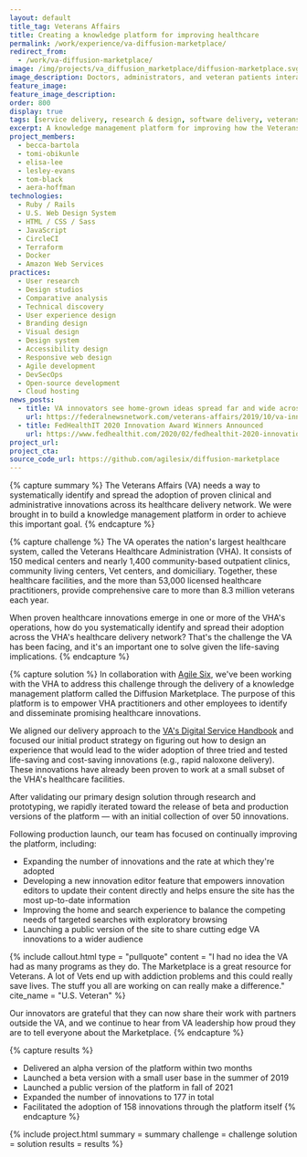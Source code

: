 ```yaml
---
layout: default
title_tag: Veterans Affairs
title: Creating a knowledge platform for improving healthcare
permalink: /work/experience/va-diffusion-marketplace/
redirect_from:
  - /work/va-diffusion-marketplace/
image: /img/projects/va_diffusion_marketplace/diffusion-marketplace.svg
image_description: Doctors, administrators, and veteran patients interacting through digital panes.
feature_image:
feature_image_description:
order: 800
display: true
tags: [service delivery, research & design, software delivery, veterans, healthcare, becca bartola, lesley evans, tom black, aera hoffman, tomi obikunle, elisa lee]
excerpt: A knowledge management platform for improving how the Veterans Affairs delivers healthcare to veterans through the dissemination of promising clinical and administrative innovations.
project_members:
  - becca-bartola
  - tomi-obikunle
  - elisa-lee
  - lesley-evans
  - tom-black
  - aera-hoffman
technologies:
  - Ruby / Rails
  - U.S. Web Design System
  - HTML / CSS / Sass
  - JavaScript
  - CircleCI
  - Terraform
  - Docker
  - Amazon Web Services
practices:
  - User research
  - Design studios
  - Comparative analysis
  - Technical discovery
  - User experience design
  - Branding design
  - Visual design
  - Design system
  - Accessibility design
  - Responsive web design
  - Agile development
  - DevSecOps
  - Open-source development
  - Cloud hosting
news_posts:
  - title: VA innovators see home-grown ideas spread far and wide across veterans health network
    url: https://federalnewsnetwork.com/veterans-affairs/2019/10/va-innovators-see-home-grown-ideas-spread-far-and-wide-across-veterans-health-network/
  - title: FedHealthIT 2020 Innovation Award Winners Announced
    url: https://www.fedhealthit.com/2020/02/fedhealthit-2020-innovation-award-winners-announced/
project_url:
project_cta:
source_code_url: https://github.com/agilesix/diffusion-marketplace
---
```


{% capture summary %}
The Veterans Affairs (VA) needs a way to systematically identify and spread the
adoption of proven clinical and administrative innovations across its healthcare
delivery network. We were brought in to build a knowledge management platform
in order to achieve this important goal.
{% endcapture %}

{% capture challenge %}
The VA operates the nation's largest healthcare system, called
the Veterans Healthcare Administration (VHA). It consists of 150 medical
centers and nearly 1,400 community-based outpatient clinics, community
living centers, Vet centers, and domiciliary. Together, these healthcare
facilities, and the more than 53,000 licensed healthcare practitioners,
provide comprehensive care to more than 8.3 million veterans each year.

When proven healthcare innovations emerge in one or more of the VHA's operations,
how do you systematically identify and spread their adoption across the
VHA's healthcare delivery network? That's the challenge the VA has been facing,
and it's an important one to solve given the life-saving implications.
{% endcapture %}

{% capture solution %}
In collaboration with [Agile Six](https://agile6.com/), we've been
working with the VHA to address this challenge through the delivery of a knowledge management
platform called the Diffusion Marketplace. The purpose of this platform is to empower VHA
practitioners and other employees to identify and disseminate promising healthcare innovations.

We aligned our delivery approach to the [VA's Digital Service Handbook](https://department-of-veterans-affairs.github.io/va-digital-service-handbook/digital-standards)
and focused our initial product strategy on figuring out how to design an
experience that would lead to the wider adoption of three tried and tested life-saving and cost-saving
innovations (e.g., rapid naloxone delivery). These innovations have already been
proven to work at a small subset of the VHA's healthcare facilities.

After validating our primary design solution through research and prototyping,
we rapidly iterated toward the release of beta and production versions of the
platform — with an initial collection of over 50 innovations.

Following production launch, our team has focused on continually improving the platform,
including:

- Expanding the number of innovations and the rate at which they're adopted
- Developing a new innovation editor feature that empowers innovation editors to update
their content directly and helps ensure the site has the most up-to-date information
- Improving the home and search experience to balance the competing needs of targeted
searches with exploratory browsing
- Launching a public version of the site to share cutting edge VA innovations to a wider audience

{% include callout.html
  type = "pullquote"
  content = "I had no idea the VA had as many programs as they do. The Marketplace is a great resource for Veterans. A lot of Vets end up with addiction problems and this could really save lives. The stuff you all are working on can really make a difference."
  cite_name = "U.S. Veteran"
%}

Our innovators are grateful that they can now share their work with partners outside the VA, and we continue to hear 
from VA leadership how proud they are to tell everyone about the Marketplace. 
{% endcapture %}

{% capture results %}
- Delivered an alpha version of the platform within two months
- Launched a beta version with a small user base in the summer of 2019
- Launched a public version of the platform in fall of 2021
- Expanded the number of innovations to 177 in total
- Facilitated the adoption of 158 innovations through the platform itself
{% endcapture %}

{% include project.html
  summary = summary
  challenge = challenge
  solution = solution
  results = results
%}
